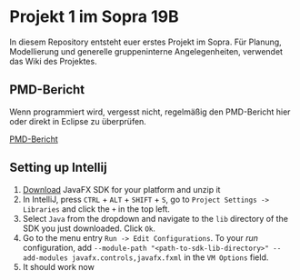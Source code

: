 # Projekt 1 im Sopra 19B

In diesem Repository entsteht euer erstes Projekt im Sopra. Für Planung, Modellierung und generelle gruppeninterne Angelegenheiten, verwendet das Wiki des Projektes. 

## PMD-Bericht

Wenn programmiert wird, vergesst nicht, regelmäßig den PMD-Bericht hier oder direkt in Eclipse zu überprüfen.

[PMD-Bericht](https://sopra.cs.tu-dortmund.de/bin/pmd.py?XXY=19B&GROUPNUMBER=1&PROJECT=1)

## Setting up Intellij

1. [Download](https://gluonhq.com/products/javafx/) JavaFX SDK for your platform and unzip it
2. In IntelliJ, press `CTRL` + `ALT` + `SHIFT` + `S`, go to `Project Settings -> Libraries` and click the `+` in the top left. 
3. Select `Java` from the dropdown and navigate to the `lib` directory of the SDK you just downloaded. Click `Ok`.
4. Go to the menu entry `Run -> Edit Configurations`. To your _run_ configuration, add `--module-path "<path-to-sdk-lib-directory>" --add-modules javafx.controls,javafx.fxml` in the `VM Options` field.
5. It should work now